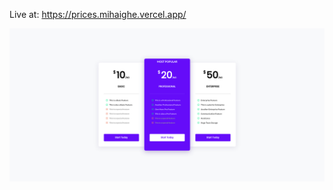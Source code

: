 Live at: https://prices.mihaighe.vercel.app/

![Alt text](/content/Screen1.png?raw=true "Screen1")

